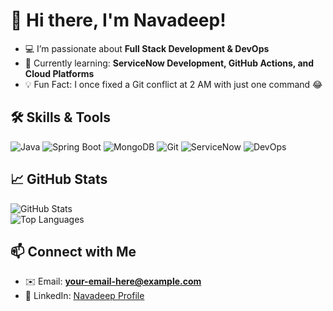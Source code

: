 # 👋 Hi there, I'm Navadeep!
- 💻 I’m passionate about **Full Stack Development & DevOps**
- 🌱 Currently learning: **ServiceNow Development, GitHub Actions, and Cloud Platforms**
- 💡 Fun Fact: I once fixed a Git conflict at 2 AM with just one command 😂  

## 🛠️ Skills & Tools
![Java](https://img.shields.io/badge/Java-ED8B00?style=for-the-badge&logo=java&logoColor=white) 
![Spring Boot](https://img.shields.io/badge/SpringBoot-6DB33F?style=for-the-badge&logo=spring-boot&logoColor=white) 
![MongoDB](https://img.shields.io/badge/MongoDB-4DB33D?style=for-the-badge&logo=mongodb&logoColor=white) 
![Git](https://img.shields.io/badge/Git-F05032?style=for-the-badge&logo=git&logoColor=white) 
![ServiceNow](https://img.shields.io/badge/ServiceNow-0A0A0A?style=for-the-badge&logo=servicenow&logoColor=white) 
![DevOps](https://img.shields.io/badge/DevOps-0078D7?style=for-the-badge&logo=azure-devops&logoColor=white)

## 📈 GitHub Stats
![GitHub Stats](https://github-readme-stats.vercel.app/api?username=Navadeep1981&show_icons=true&theme=radical)  
![Top Languages](https://github-readme-stats.vercel.app/api/top-langs/?username=Navadeep1981&layout=compact)

## 📫 Connect with Me
- ✉️ Email: **your-email-here@example.com**
- 🔗 LinkedIn: [Navadeep Profile](https://linkedin.com/in/your-linkedin-id)
